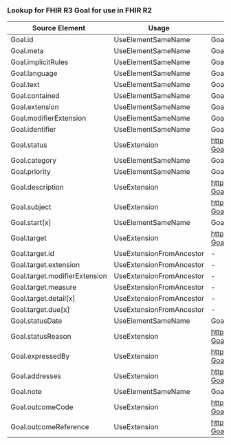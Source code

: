 ### Lookup for FHIR R3 Goal for use in FHIR R2

| Source Element | Usage | Target |
| -------------- | ----- | ------ |
| Goal.id | UseElementSameName | Goal.id |
| Goal.meta | UseElementSameName | Goal.meta |
| Goal.implicitRules | UseElementSameName | Goal.implicitRules |
| Goal.language | UseElementSameName | Goal.language |
| Goal.text | UseElementSameName | Goal.text |
| Goal.contained | UseElementSameName | Goal.contained |
| Goal.extension | UseElementSameName | Goal.extension |
| Goal.modifierExtension | UseElementSameName | Goal.modifierExtension |
| Goal.identifier | UseElementSameName | Goal.identifier |
| Goal.status | UseExtension | http://hl7.org/fhir/3.0/StructureDefinition/extension-Goal.status |
| Goal.category | UseElementSameName | Goal.category |
| Goal.priority | UseElementSameName | Goal.priority |
| Goal.description | UseExtension | http://hl7.org/fhir/3.0/StructureDefinition/extension-Goal.description |
| Goal.subject | UseExtension | http://hl7.org/fhir/3.0/StructureDefinition/extension-Goal.subject |
| Goal.start[x] | UseElementSameName | Goal.start[x] |
| Goal.target | UseExtension | http://hl7.org/fhir/3.0/StructureDefinition/extension-Goal.target |
| Goal.target.id | UseExtensionFromAncestor | - |
| Goal.target.extension | UseExtensionFromAncestor | - |
| Goal.target.modifierExtension | UseExtensionFromAncestor | - |
| Goal.target.measure | UseExtensionFromAncestor | - |
| Goal.target.detail[x] | UseExtensionFromAncestor | - |
| Goal.target.due[x] | UseExtensionFromAncestor | - |
| Goal.statusDate | UseElementSameName | Goal.statusDate |
| Goal.statusReason | UseExtension | http://hl7.org/fhir/3.0/StructureDefinition/extension-Goal.statusReason |
| Goal.expressedBy | UseExtension | http://hl7.org/fhir/3.0/StructureDefinition/extension-Goal.expressedBy |
| Goal.addresses | UseExtension | http://hl7.org/fhir/3.0/StructureDefinition/extension-Goal.addresses |
| Goal.note | UseElementSameName | Goal.note |
| Goal.outcomeCode | UseExtension | http://hl7.org/fhir/3.0/StructureDefinition/extension-Goal.outcomeCode |
| Goal.outcomeReference | UseExtension | http://hl7.org/fhir/3.0/StructureDefinition/extension-Goal.outcomeReference |
